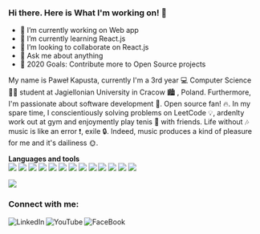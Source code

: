 ### Hi there. Here is What I'm working on! 👋

- 🔭 I’m currently working on Web app
- 🌱 I’m currently learning React.js
- 👯 I’m looking to collaborate on React.js
- 💬 Ask me about anything
- :goal_net: 2020 Goals: Contribute more to Open Source projects

My name is Paweł Kapusta, currently I'm a 3rd year :computer: Computer Science :man_student: student at Jagiellonian University in Cracow :cityscape: , Poland.
Furthermore, I'm passionate about software development :gem:. Open source fan! :fire:. In my spare time, I conscientiously solving problems on LeetCode :bulb:, ardenlty work out at gym and enjoymently play tenis :tennis: with friends. Life without :notes: music is like an error :exclamation:, exile :lock:. Indeed, music produces a kind of pleasure for me and it's dailiness :sun_with_face:.

<b>Languages and tools</b><br>
<img src="https://user-images.githubusercontent.com/61249196/96372155-f08be080-1165-11eb-9d97-ec09a05c16b7.png" >
<img src="https://user-images.githubusercontent.com/61249196/96372334-a820f280-1166-11eb-9b86-3fd7cc04aa12.png" >
<img src="https://user-images.githubusercontent.com/61249196/96372348-b242f100-1166-11eb-8a81-4f495a9b5640.png" >
<img src="https://user-images.githubusercontent.com/61249196/96372363-be2eb300-1166-11eb-9419-3b9b053eebad.png" >
<img src="https://user-images.githubusercontent.com/61249196/96372631-03071980-1168-11eb-9587-d2af223de8da.png" >
<img src="https://user-images.githubusercontent.com/61249196/96372620-f4206700-1167-11eb-8cd1-d29e78d6e9f7.png" >
<img src="https://user-images.githubusercontent.com/61249196/96372644-174b1680-1168-11eb-98e0-ff97780c3a10.png" >
<img src="https://user-images.githubusercontent.com/61249196/96372663-25993280-1168-11eb-9ae2-33ad70189cd7.png" >
<img src="https://user-images.githubusercontent.com/61249196/96372435-05b53f00-1167-11eb-9f5c-19000e5d22eb.png" >
<img src="https://user-images.githubusercontent.com/61249196/96372394-de5e7200-1166-11eb-88d1-a8c1cb519bae.png" >
<img src="https://user-images.githubusercontent.com/61249196/96372421-f7672300-1166-11eb-9428-6fd65915deab.png" >
<img src="https://user-images.githubusercontent.com/61249196/96372683-3e094d00-1168-11eb-8e27-14403d0347e0.png" >
<img src="https://user-images.githubusercontent.com/61249196/96372691-4cefff80-1168-11eb-8c2a-956a943fdfd5.png" >

<img src="https://github-readme-stats.vercel.app/api?username=PawelKapusta&&show_icons=true&title_color=ffffff&icon_color=bb2acf&text_color=daf7dc&bg_color=151515"/>

### Connect with me:
[<img align="left" alt="LinkedIn" src="https://user-images.githubusercontent.com/61249196/96376975-63a35000-1182-11eb-827e-64c0848ae42e.png" />][linkedin]
[<img align="left" alt="YouTube" src="https://user-images.githubusercontent.com/61249196/96376992-774eb680-1182-11eb-88e0-7db23921da9b.png"/>][youtube]
[<img align="left" alt="FaceBook" src="https://user-images.githubusercontent.com/61249196/96377017-b7159e00-1182-11eb-936e-cd3c9c51205b.png"/>][facebook]

[youtube]: https://www.youtube.com/channel/UCulp9rimI0x3rUUyDTgW0EQ/featured?view_as=subscriber
[linkedin]: https://www.linkedin.com/in/pawe%C5%82-kapusta-816ab11a5/
[facebook]: https://www.facebook.com/pawel.kapusta.50

